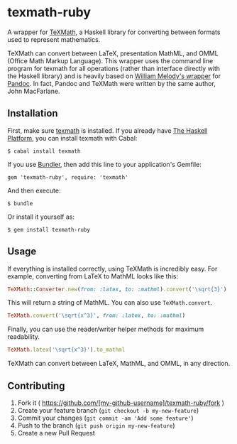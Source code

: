 # texmath-ruby

A wrapper for [TeXMath](https://github.com/jgm/texmath), a Haskell library for
converting between formats used to represent mathematics.

TeXMath can convert between LaTeX, presentation MathML, and OMML (Office Math
Markup Language). This wrapper uses the command line program for texmath for
all operations (rather than interface directly with the Haskell library) and is
heavily based on [William Melody's
wrapper](https://github.com/alphabetum/pandoc-ruby) for
[Pandoc](https://github.com/jgm/pandoc). In fact, Pandoc and TeXMath were
written by the same author, John MacFarlane.

## Installation

First, make sure [texmath](https://github.com/jgm/texmath) is installed. If you
already have [The Haskell Platform](https://www.haskell.org/platform/), you can
install texmath with Cabal:

    $ cabal install texmath

If you use [Bundler](http://bundler.io), then add this line to your
application's Gemfile:

    gem 'texmath-ruby', require: 'texmath'

And then execute:

    $ bundle

Or install it yourself as:

    $ gem install texmath-ruby

## Usage

If everything is installed correctly, using TeXMath is incredibly easy. For
example, converting from LaTeX to MathML looks like this:

```ruby
TeXMath::Converter.new(from: :latex, to: :mathml).convert('\sqrt{3}')
```

This will return a string of MathML. You can also use `TeXMath.convert`.

```ruby
TeXMath.convert('\sqrt{x^3}', from: :latex, to: :mathml)
```

Finally, you can use the reader/writer helper methods for maximum readability.

```ruby
TeXMath.latex('\sqrt{x^3}').to_mathml
```

TeXMath can convert between LaTeX, MathML, and OMML, in any direction.

## Contributing

1. Fork it ( https://github.com/[my-github-username]/texmath-ruby/fork )
2. Create your feature branch (`git checkout -b my-new-feature`)
3. Commit your changes (`git commit -am 'Add some feature'`)
4. Push to the branch (`git push origin my-new-feature`)
5. Create a new Pull Request
